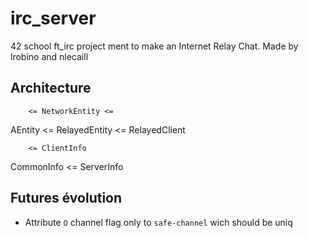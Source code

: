 # irc_server
42 school ft_irc project ment to make an Internet Relay Chat. Made by lrobino and nlecaill


## Architecture

        <= NetworkEntity <= 
AEntity 
        <= RelayedEntity
                      <= RelayedClient


        <= ClientInfo
CommonInfo
        <= ServerInfo

## Futures évolution

- Attribute `O` channel flag only to `safe-channel` wich should be uniq